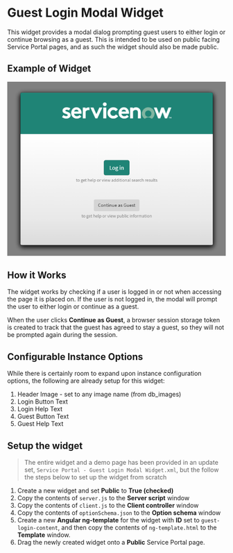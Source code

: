 # Guest Login Modal Widget

This widget provides a modal dialog prompting guest users to either login or continue browsing as a guest.  This is intended to be used on public facing Service Portal pages, and as such the widget should also be made public.

## Example of Widget

![Guest Login Modal Widget Example](./guest_login_modal_example.png)

## How it Works

The widget works by checking if a user is logged in or not when accessing the page it is placed on.  If the user is not logged in, the modal will prompt the user to either login or continue as a guest.

When the user clicks **Continue as Guest**, a browser session storage token is created to track that the guest has agreed to stay a guest, so they will not be prompted again during the session.

## Configurable Instance Options

While there is certainly room to expand upon instance configuration options, the following are already setup for this widget:

1. Header Image - set to any image name (from db_images)
2. Login Button Text
3. Login Help Text
4. Guest Button Text
5. Guest Help Text

## Setup the widget

> The entire widget and a demo page has been provided in an update set, `Service Portal - Guest Login Modal Widget.xml`, but the follow the steps below to set up the widget from scratch

1. Create a new widget and set **Public** to **True (checked)**
2. Copy the contents of `server.js` to the **Server script** window
3. Copy the contents of `client.js` to the **Client controller** window
4. Copy the contents of `optionSchema.json` to the **Option schema** window
5. Create a new **Angular ng-template** for the widget with **ID** set to `guest-login-content`, and then copy the contents of `ng-template.html` to the **Template** window.
6. Drag the newly created widget onto a **Public** Service Portal page.